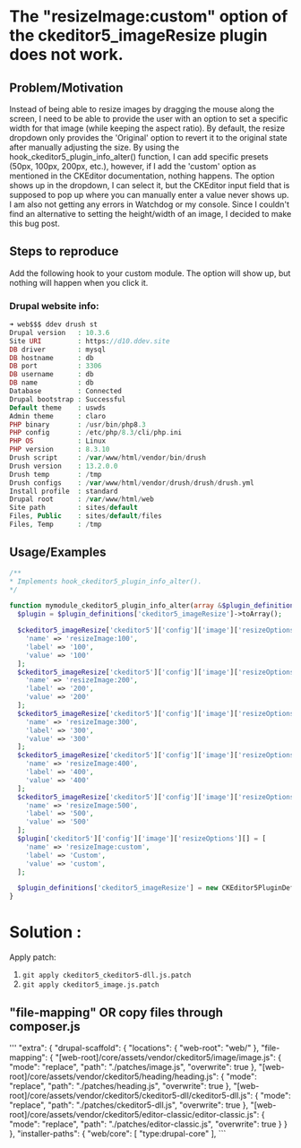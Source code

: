 # The "resizeImage:custom" option of the ckeditor5_imageResize plugin does not work.
## Problem/Motivation
Instead of being able to resize images by dragging the mouse along the screen, I need to be able to provide the user with an option to set a specific width for that image (while keeping the aspect ratio). By default, the resize dropdown only provides the 'Original' option to revert it to the original state after manually adjusting the size. By using the hook_ckeditor5_plugin_info_alter() function, I can add specific presets (50px, 100px, 200px, etc.), however, if I add the 'custom' option as mentioned in the CKEditor documentation, nothing happens. The option shows up in the dropdown, I can select it, but the CKEditor input field that is supposed to pop up where you can manually enter a value never shows up. I am also not getting any errors in Watchdog or my console. Since I couldn't find an alternative to setting the height/width of an image, I decided to make this bug post.
## Steps to reproduce
Add the following hook to your custom module. The option will show up, but nothing will happen when you click it.

### Drupal website info:
```php
➜ web$$$ ddev drush st
Drupal version   : 10.3.6                                     
Site URI         : https://d10.ddev.site                      
DB driver        : mysql                                      
DB hostname      : db                                         
DB port          : 3306                                       
DB username      : db                                         
DB name          : db                                         
Database         : Connected                                  
Drupal bootstrap : Successful                                 
Default theme    : uswds                                 
Admin theme      : claro                                      
PHP binary       : /usr/bin/php8.3                            
PHP config       : /etc/php/8.3/cli/php.ini                   
PHP OS           : Linux                                      
PHP version      : 8.3.10                                     
Drush script     : /var/www/html/vendor/bin/drush             
Drush version    : 13.2.0.0                                   
Drush temp       : /tmp                                       
Drush configs    : /var/www/html/vendor/drush/drush/drush.yml 
Install profile  : standard                                   
Drupal root      : /var/www/html/web                          
Site path        : sites/default                              
Files, Public    : sites/default/files                        
Files, Temp      : /tmp
```

## Usage/Examples

```php
/**
* Implements hook_ckeditor5_plugin_info_alter().
*/

function mymodule_ckeditor5_plugin_info_alter(array &$plugin_definitions) {
  $plugin = $plugin_definitions['ckeditor5_imageResize']->toArray();

  $ckeditor5_imageResize['ckeditor5']['config']['image']['resizeOptions'][] = [
    'name' => 'resizeImage:100',
    'label' => '100',
    'value' => '100'
  ];
  $ckeditor5_imageResize['ckeditor5']['config']['image']['resizeOptions'][] = [
    'name' => 'resizeImage:200',
    'label' => '200',
    'value' => '200'
  ];
  $ckeditor5_imageResize['ckeditor5']['config']['image']['resizeOptions'][] = [
    'name' => 'resizeImage:300',
    'label' => '300',
    'value' => '300'
  ];
  $ckeditor5_imageResize['ckeditor5']['config']['image']['resizeOptions'][] = [
    'name' => 'resizeImage:400',
    'label' => '400',
    'value' => '400'
  ];
  $ckeditor5_imageResize['ckeditor5']['config']['image']['resizeOptions'][] = [
    'name' => 'resizeImage:500',
    'label' => '500',
    'value' => '500'
  ];
  $plugin['ckeditor5']['config']['image']['resizeOptions'][] = [
    'name' => 'resizeImage:custom',
    'label' => 'Custom',
    'value' => 'custom',
  ];

  $plugin_definitions['ckeditor5_imageResize'] = new CKEditor5PluginDefinition($plugin);
}
```

# Solution : 

Apply patch: 
1. ```git apply ckeditor5_ckeditor5-dll.js.patch```
2. ```git apply ckeditor5_image.js.patch```

## "file-mapping" OR copy files through composer.js
'''
"extra": {
        "drupal-scaffold": {
            "locations": {
                "web-root": "web/"
            },
            "file-mapping": {
                "[web-root]/core/assets/vendor/ckeditor5/image/image.js": {
                    "mode": "replace",
                    "path": "./patches/image.js",
                    "overwrite": true
                    },
                "[web-root]/core/assets/vendor/ckeditor5/heading/heading.js": {
                    "mode": "replace",
                    "path": "./patches/heading.js",
                    "overwrite": true
                    },
                "[web-root]/core/assets/vendor/ckeditor5/ckeditor5-dll/ckeditor5-dll.js": {
                    "mode": "replace",
                    "path": "./patches/ckeditor5-dll.js",
                    "overwrite": true
                    },
                "[web-root]/core/assets/vendor/ckeditor5/editor-classic/editor-classic.js": {
                    "mode": "replace",
                    "path": "./patches/editor-classic.js",
                    "overwrite": true
                    }
            }
        },
        "installer-paths": {
            "web/core": [
                "type:drupal-core"
            ],
            ```
